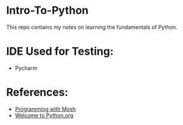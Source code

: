 # Intro-To-Python
This repo contains my notes on learning the fundamentals of Python.

# IDE Used for Testing:
* Pycharm

# References:
* [Programming with Mosh](https://www.youtube.com/watch?v=_uQrJ0TkZlc&t=5691s)
* [Welcome to Python.org](https://www.python.org/)
